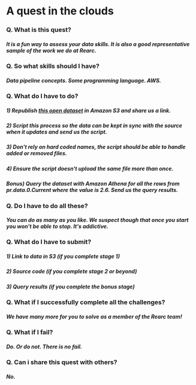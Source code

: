 # A quest in the clouds

### Q. What is this quest?
#####  It is a fun way to assess your data skills. It is also a good representative sample of the work we do at Rearc.

### Q. So what skills should I have?
#####  Data pipeline concepts. Some programming language. AWS.

### Q. What do I have to do?
#####   1) Republish [this open dataset](https://download.bls.gov/pub/time.series/pr/) in Amazon S3 and share us a link.
#####   2) Script this process so the data can be kept in sync with the source when it updates and send us the script.
#####   3) Don't rely on hard coded names, the script should be able to handle added or removed files.
#####   4) Ensure the script doesn't upload the same file more than once.
#####   Bonus) Query the dataset with Amazon Athena for all the rows from pr.data.0.Current where the value is 2.6. Send us the query results.

### Q. Do I have to do all these?
#####  You can do as many as you like. We suspect though that once you start you won't be able to stop. It's addictive.

### Q. What do I have to submit?
#####   1) Link to data in S3 (if you complete stage 1)
#####   2) Source code (if you complete stage 2 or beyond)
#####   3) Query results (if you complete the bonus stage)

### Q. What if I successfully complete all the challenges?
#####  We have many more for you to solve as a member of the Rearc team!


### Q. What if I fail?
#####  Do. Or do not. There is no fail.

### Q. Can i share this quest with others?
##### No.
